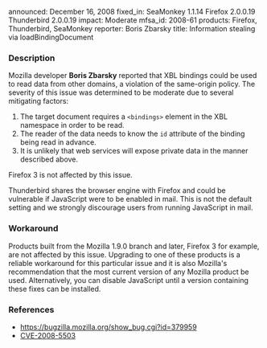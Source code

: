 announced: December 16, 2008
fixed_in: SeaMonkey 1.1.14
          Firefox 2.0.0.19
          Thunderbird 2.0.0.19
impact: Moderate
mfsa_id: 2008-61
products: Firefox, Thunderbird, SeaMonkey
reporter: Boris Zbarsky
title: Information stealing via loadBindingDocument

<h3>Description</h3>

<p>Mozilla developer <strong>Boris Zbarsky</strong> reported that XBL
   bindings could be used to read data from other domains, a violation
   of the same-origin policy.  The severity of this issue was determined
   to be moderate due to several mitigating factors:</p>
<ol>
  <li>The target document requires a <code>&lt;bindings&gt;</code>
       element in the XBL namespace in order to be read.</li>
  <li>The reader of the data needs to know the <code>id</code> attribute
      of the binding being read in advance.</li>
  <li>It is unlikely that web services will expose private data in the
       manner described above.</li>
</ol>

<p class="note">Firefox 3 is not affected by this issue.</p>

<p class="note">Thunderbird shares the browser engine with Firefox and
could be vulnerable if JavaScript were to be enabled in mail. This is
not the default setting and we strongly discourage users from running
JavaScript in mail.</p>

<h3>Workaround</h3>

<p>Products built from the Mozilla 1.9.0 branch and later, Firefox 3
for example, are not affected by this issue.  Upgrading to one of
these products is a reliable workaround for this particular issue and
it is also Mozilla's recommendation that the most current version of
any Mozilla product be used.  Alternatively, you can disable
JavaScript until a version containing these fixes can be
installed.</p>

<h3>References</h3>

<ul>
  <li><a href="https://bugzilla.mozilla.org/show_bug.cgi?id=379959">https://bugzilla.mozilla.org/show_bug.cgi?id=379959</a></li>
  <li><a class="ex-ref" href="http://cve.mitre.org/cgi-bin/cvename.cgi?name=CVE-2008-5503">CVE-2008-5503</a></li>
</ul>



